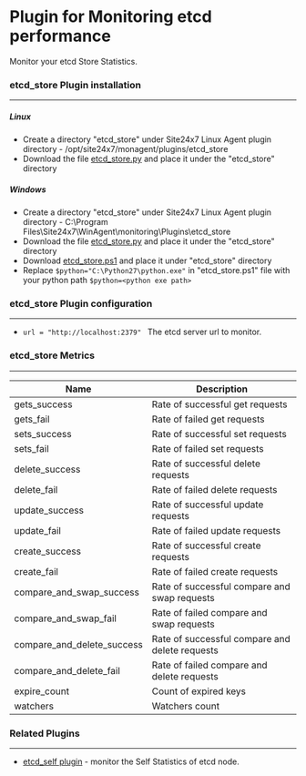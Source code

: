 # Plugin for Monitoring etcd performance

Monitor your etcd Store Statistics.

### etcd_store Plugin installation
---
##### Linux 

- Create a directory "etcd_store" under Site24x7 Linux Agent plugin directory - /opt/site24x7/monagent/plugins/etcd_store
- Download the file [etcd_store.py] and place it under the "etcd_store" directory

##### Windows
 
- Create a directory "etcd_store" under Site24x7 Linux Agent plugin directory - C:\Program Files\Site24x7\WinAgent\monitoring\Plugins\etcd_store
- Download the file [etcd_store.py] and place it under the "etcd_store" directory
- Download [etcd_store.ps1] and place it under "etcd_store" directory
- Replace `$python="C:\Python27\python.exe"` in "etcd_store.ps1" file with your python path `$python=<python exe path>`

### etcd_store Plugin configuration
---

- `url = "http://localhost:2379" `  The etcd server url to monitor.

### etcd_store Metrics
---

Name		            	| Description
---         		   	 	|   ---
gets_success 				| Rate of successful get requests
gets_fail    				| Rate of failed get requests
sets_success				| Rate of successful set requests
sets_fail					| Rate of failed set requests
delete_success				| Rate of successful delete requests
delete_fail					| Rate of failed delete requests
update_success				| Rate of successful update requests
update_fail					| Rate of failed update requests
create_success				| Rate of successful create requests
create_fail					| Rate of failed create requests
compare_and_swap_success	| Rate of successful compare and swap requests
compare_and_swap_fail		| Rate of failed compare and swap requests
compare_and_delete_success	| Rate of successful compare and delete requests
compare_and_delete_fail		| Rate of failed compare and delete requests
expire_count				| Count of expired keys
watchers					| Watchers count

### Related Plugins
---
- [etcd_self plugin] - monitor the Self Statistics of etcd node.

[etcd_store.py]: <https://raw.githubusercontent.com/site24x7/plugins/master/etcd_store/etcd_store.py>
[etcd_store.ps1]: <https://raw.githubusercontent.com/site24x7/plugins/master/etcd_store/etcd_store.ps1>
[etcd_self plugin]: <https://github.com/site24x7/plugins/tree/master/etcd_self/>
